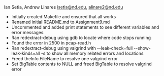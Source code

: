Ian Setia, Andrew Linares
isetia@nd.edu, alinare2@nd.edu

- Initially created Makefile and ensured that all works
- Renamed initial README.md to Assignment9.md
- Uncommented and added print statements to see different variables and error messages
- Ran redextract-debug using gdb to locate where code stops running
- Found the error in 2500 in pcap-read.h
- Ran redextract-debug using valgrind with --leak-check=full --show-leak-kinds=all -s to show all memory related errors and locations
- Freed theInfo.FileName to resolve one valgrind error
- Set BigTable contents to NULL and freed BigTable to resolve valgrind error
